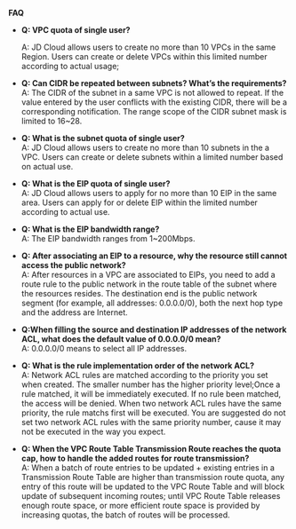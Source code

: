 **FAQ**

- **Q: VPC quota of single user?**

  A: JD Cloud allows users to create no more than 10 VPCs in the same Region. Users can create or delete VPCs within this limited number according to actual usage;</br>
- **Q: Can CIDR be repeated between subnets? What’s the requirements?**</br>
  A: The CIDR of the subnet in a same VPC is not allowed to repeat. If the value entered by the user conflicts with the existing CIDR, there will be a corresponding notification. The range scope of the CIDR subnet mask is limited to 16~28.</br>
- **Q: What is the subnet quota of single user?**</br>
  A: JD Cloud allows users to create no more than 10 subnets in the a VPC. Users can create or delete subnets within a limited number based on actual use. </br>
- **Q:  What is the EIP quota of single user?**</br>
  A: JD Cloud allows users to apply for no more than 10 EIP in the same area. Users can apply for or delete EIP within the limited number according to actual use. </br>
- **Q: What is the EIP bandwidth range?**</br>
  A: The EIP bandwidth ranges from 1~200Mbps. </br>
- **Q: After associating an EIP to a resource, why the resource still cannot access the public network?**</br>
  A:  After resources in a VPC are associated to EIPs, you need to add a route rule to the public network in the route table of the subnet where the resources resides. The destination end is the public network segment (for example, all addresses: 0.0.0.0/0), both the next hop type and the address are Internet.  </br>
- **Q:When filling the source and destination IP addresses of the network ACL, what does the default value of 0.0.0.0/0 mean?**</br>
  A: 0.0.0.0/0 means to select all IP addresses. </br>
- **Q: What is the rule implementation order of the network ACL?**</br>
  A: Network ACL rules are matched according to the priority you set when created. The smaller number has the higher priority level;Once a rule matched, it will be immediately executed. If no rule been matched, the access will be denied. When two network ACL rules have the same priority, the rule matchs first will be executed. You are suggested do not set two network ACL rules with the same priority number, cause it may not be executed in the way you expect.
- **Q: When the VPC Route Table Transmission Route reaches the quota cap, how to handle the added routes for route transmission?**</br>
  A: When a batch of route entries to be updated + existing entries in a Transmission Route Table are higher than transmission route quota, any entry of this route will be updated to the VPC Route Table and will block update of subsequent incoming routes; until VPC Route Table releases enough route space, or more efficient route space is provided by increasing quotas, the batch of routes will be processed.</br>



